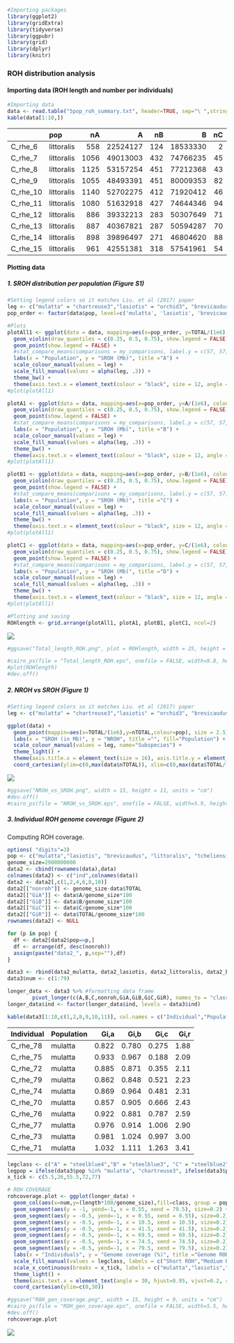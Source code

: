 ``` r
#Importing packages
library(ggplot2)
library(gridExtra)
library(tidyverse)
library(ggpubr)
library(grid)
library(dplyr)
library(knitr)
```

### **ROH distribution analysis**

#### Importing data (ROH length and number per individuals)

``` r
#Importing data
data <- read.table("5pop_roh_summary.txt", header=TRUE, sep="\ ",stringsAsFactors = TRUE)
kable(data[1:10,])
```

|          | pop        |   nA |        A |  nB |        B |  nC |         C | nTOTAL |     TOTAL |
|:--------|:---------|----:|--------:|----:|--------:|---:|--------:|------:|--------:|
| C_rhe_6  | littoralis |  558 | 22524127 | 124 | 18533330 |   2 |    940136 |    684 |  41997593 |
| C_rhe_7  | littoralis | 1056 | 49013003 | 432 | 74766235 |  45 |  65619603 |   1533 | 189398841 |
| C_rhe_8  | littoralis | 1125 | 53157254 | 451 | 77212368 |  43 |  44225569 |   1619 | 174595191 |
| C_rhe_9  | littoralis | 1055 | 48493391 | 451 | 80009353 |  82 | 152473535 |   1588 | 280976279 |
| C_rhe_10 | littoralis | 1140 | 52702275 | 412 | 71920412 |  46 |  76559815 |   1598 | 201182502 |
| C_rhe_11 | littoralis | 1080 | 51632918 | 427 | 74644346 |  94 | 186742429 |   1601 | 313019693 |
| C_rhe_12 | littoralis |  886 | 39332213 | 283 | 50307649 |  71 | 183948530 |   1240 | 273588392 |
| C_rhe_13 | littoralis |  887 | 40367821 | 287 | 50594287 |  70 | 163745816 |   1244 | 254707924 |
| C_rhe_14 | littoralis |  898 | 39896497 | 271 | 46804620 |  88 | 205700375 |   1257 | 292401492 |
| C_rhe_15 | littoralis |  961 | 42551381 | 318 | 57541961 |  54 |  78609089 |   1333 | 178702431 |

#### Plotting data

##### 1. SROH distribution per population (Figure S1)

``` r
#Setting legend colors so it matches Liu. et al (2017) paper
leg <- c("mulatta" = "chartreuse3","lasiotis" = "orchid3", "brevicaudus" = "darkorange", "littoralis" = "red2", "tcheliensis" = "blue3")
pop_order <- factor(data$pop, level=c('mulatta', 'lasiotis', 'brevicaudus', 'littoralis','tcheliensis'))

#Plots
plotAll1 <- ggplot(data = data, mapping=aes(x=pop_order, y=TOTAL/(1e6), colour=pop_order, fill=pop_order)) +
  geom_violin(draw_quantiles = c(0.25, 0.5, 0.75), show.legend = FALSE) + 
  geom_point(show.legend = FALSE) +
  #stat_compare_means(comparisons = my_comparisons, label.y = c(57, 57, 57, 83, 63, 78, 103, 72, 95, 89), label = "p.signif", method = "t.test", size = 2.5) +
  labs(x = "Population", y = "SROH (Mb)", title ="A") +
  scale_colour_manual(values = leg) +
  scale_fill_manual(values = alpha(leg, .3)) +
  theme_bw() +
  theme(axis.text.x = element_text(colour = "black", size = 12, angle = 35, hjust = 1, face = "italic"), axis.title.x=element_blank(), axis.text.y = element_text(size=10, color = "black"), axis.title.y=element_text(size=14, margin = unit(c(0, 0.5, 0,0), "cm")), panel.grid.major = element_blank(), panel.grid.minor = element_blank(), legend.position = c(.12, .85), legend.title = element_text(size=14), legend.text = element_text(size=11), legend.key.height = unit(0.35, 'cm'), plot.title = element_text(size= 15), plot.margin = unit(c(0.2, 1, 0.2, 0.75), "cm"), axis.ticks = element_line(color = "black"), axis.line = element_line(color = "black")) 
#plot(plotAll1)

plotA1 <- ggplot(data = data, mapping=aes(x=pop_order, y=A/(1e6), colour=pop_order, fill=pop_order)) +
  geom_violin(draw_quantiles = c(0.25, 0.5, 0.75), show.legend = FALSE) + 
  geom_point(show.legend = FALSE) +
  #stat_compare_means(comparisons = my_comparisons, label.y = c(57, 57, 57, 83, 63, 78, 103, 72, 95, 89), label = "p.signif", method = "t.test", size = 2.5) +
  labs(x = "Population", y = "SROH (Mb)", title ="B") +
  scale_colour_manual(values = leg) +
  scale_fill_manual(values = alpha(leg, .3)) +
  theme_bw() +
  theme(axis.text.x = element_text(colour = "black", size = 12, angle = 35, hjust = 1, face = "italic"), axis.title.x=element_blank(), axis.text.y = element_text(size=10, color = "black"), axis.title.y=element_text(size=14, margin = unit(c(0, 0.5, 0,0), "cm")), panel.grid.major = element_blank(), panel.grid.minor = element_blank(), legend.position = c(.12, .85), legend.title = element_text(size=14), legend.text = element_text(size=11), legend.key.height = unit(0.35, 'cm'), plot.title = element_text(size= 15), plot.margin = unit(c(0.2, 1, 0.2, 0.75), "cm"), axis.ticks = element_line(color = "black"), axis.line = element_line(color = "black")) 
#plot(plotAll1)

plotB1 <- ggplot(data = data, mapping=aes(x=pop_order, y=B/(1e6), colour=pop_order, fill=pop_order)) +
  geom_violin(draw_quantiles = c(0.25, 0.5, 0.75), show.legend = FALSE) + 
  geom_point(show.legend = FALSE) +
  #stat_compare_means(comparisons = my_comparisons, label.y = c(57, 57, 57, 83, 63, 78, 103, 72, 95, 89), label = "p.signif", method = "t.test", size = 2.5) +
  labs(x = "Population", y = "SROH (Mb)", title ="C") +
  scale_colour_manual(values = leg) +
  scale_fill_manual(values = alpha(leg, .3)) +
  theme_bw() +
  theme(axis.text.x = element_text(colour = "black", size = 12, angle = 35, hjust = 1, face = "italic"), axis.title.x=element_blank(), axis.text.y = element_text(size=10, color = "black"), axis.title.y=element_text(size=14, margin = unit(c(0, 0.5, 0,0), "cm")), panel.grid.major = element_blank(), panel.grid.minor = element_blank(), legend.position = c(.12, .85), legend.title = element_text(size=14), legend.text = element_text(size=11), legend.key.height = unit(0.35, 'cm'), plot.title = element_text(size= 15), plot.margin = unit(c(0.2, 1, 0.2, 0.75), "cm"), axis.ticks = element_line(color = "black"), axis.line = element_line(color = "black")) 
#plot(plotAll1)

plotC1 <- ggplot(data = data, mapping=aes(x=pop_order, y=C/(1e6), colour=pop_order, fill=pop_order)) +
  geom_violin(draw_quantiles = c(0.25, 0.5, 0.75), show.legend = FALSE) + 
  geom_point(show.legend = FALSE) +
  #stat_compare_means(comparisons = my_comparisons, label.y = c(57, 57, 57, 83, 63, 78, 103, 72, 95, 89), label = "p.signif", method = "t.test", size = 2.5) +
  labs(x = "Population", y = "SROH (Mb)", title ="D") +
  scale_colour_manual(values = leg) +
  scale_fill_manual(values = alpha(leg, .3)) +
  theme_bw() +
  theme(axis.text.x = element_text(colour = "black", size = 12, angle = 35, hjust = 1, face = "italic"), axis.title.x=element_blank(), axis.text.y = element_text(size=10, color = "black"), axis.title.y=element_text(size=14, margin = unit(c(0, 0.5, 0,0), "cm")), panel.grid.major = element_blank(), panel.grid.minor = element_blank(), legend.position = c(.12, .85), legend.title = element_text(size=14), legend.text = element_text(size=11), legend.key.height = unit(0.35, 'cm'), plot.title = element_text(size= 15), plot.margin = unit(c(0.2, 1, 0.2, 0.75), "cm"), axis.ticks = element_line(color = "black"), axis.line = element_line(color = "black")) 
#plot(plotAll1)

#Plotting and saving
ROHlength <- grid.arrange(plotAll1, plotA1, plotB1, plotC1, ncol=2)
```

![](roh_distribution_5pop_paper_final_files/figure-markdown_github/plotSROH-1.png)

``` r
#ggsave("Total_length_ROH.png", plot = ROHlength, width = 25, height = 29, units = "cm")

#cairo_ps(file = "Total_length_ROH.eps", onefile = FALSE, width=9.8, height=11.4)
#plot(ROHlength)
#dev.off()
```

##### 2. NROH vs SROH (Figure 1)

``` r
#Setting legend colors so it matches Liu. et al (2017) paper
leg <- c("mulatta" = "chartreuse3","lasiotis" = "orchid3", "brevicaudus" = "darkorange", "littoralis" = "red2", "tcheliensis" = "blue3")

ggplot(data) +
  geom_point(mappin=aes(x=TOTAL/(1e6),y=nTOTAL,colour=pop), size = 2.5) + 
  labs(x = "SROH (in Mb)", y = "NROH", title ="", fill="Population") +
  scale_colour_manual(values = leg, name="Subspecies") +
  theme_light() +
  theme(axis.title.x = element_text(size = 16), axis.title.y = element_text(size = 16), axis.text = element_text(size = 14, color = "black"), axis.ticks = element_line(color = "black"), plot.title = element_blank(), legend.position = c(.82, .23), legend.title = element_text(size=16), legend.text = element_text(size=14,face = 'italic'), legend.key.height = unit(0.4, 'cm'), panel.grid.major = element_blank(), panel.grid.minor = element_blank(), panel.background = element_blank(), axis.line = element_line(colour = "black"), panel.border = element_blank(), legend.background = element_blank(), legend.box.background = element_rect(colour = "black")) +
  coord_cartesian(ylim=c(0,max(data$nTOTAL)), xlim=c(0,max(data$TOTAL/(1e6))))
```

![](roh_distribution_5pop_paper_final_files/figure-markdown_github/srohnrohplot-1.png)

``` r
#ggsave("NROH_vs_SROH.png", width = 15, height = 11, units = "cm")
#dev.off()
#cairo_ps(file = "NROH_vs_SROH.eps", onefile = FALSE, width=5.9, height=4.3)
```

##### 3. Individual ROH genome coverage (Figure 2)

Computing ROH coverage.

``` r
options( "digits"=3)
pop <- c("mulatta","lasiotis", "brevicaudus", "littoralis", "tcheliensis")
genome_size=2900000000
data2 <- cbind(rownames(data),data)
colnames(data2) <- c("ind",colnames(data))
data2 <- data2[,c(1,2,4,6,8,10)]
data2[["nonroh"]] <- genome_size-data$TOTAL
data2[["GiA"]] <- data$A/genome_size*100
data2[["GiB"]] <- data$B/genome_size*100
data2[["GiC"]] <- data$C/genome_size*100
data2[["GiR"]] <- data$TOTAL/genome_size*100
rownames(data2) <- NULL

for (p in pop) {
  df <- data2[data2$pop==p,]
  df <- arrange(df, desc(nonroh))
  assign(paste("data2_", p,sep=""),df)
}

data3 <- rbind(data2_mulatta, data2_lasiotis, data2_littoralis, data2_brevicaudus, data2_tcheliensis)
data3$num <- c(1:79)

longer_data <- data3 %>% #formatting data frame  
        pivot_longer(c(A,B,C,nonroh,GiA,GiB,GiC,GiR), names_to = "class", values_to = "length")
longer_data$ind <- factor(longer_data$ind, levels = data3$ind)

kable(data3[1:10,c(1,2,8,9,10,11)], col.names = c("Individual","Population", 'Gi,a' ,'Gi,b','Gi,c','Gi,r'))
```

| Individual | Population |  Gi,a |  Gi,b |  Gi,c | Gi,r |
|:-----------|:-----------|------:|------:|------:|-----:|
| C_rhe_78   | mulatta    | 0.822 | 0.780 | 0.275 | 1.88 |
| C_rhe_75   | mulatta    | 0.933 | 0.967 | 0.188 | 2.09 |
| C_rhe_72   | mulatta    | 0.885 | 0.871 | 0.355 | 2.11 |
| C_rhe_79   | mulatta    | 0.862 | 0.848 | 0.521 | 2.23 |
| C_rhe_74   | mulatta    | 0.869 | 0.964 | 0.481 | 2.31 |
| C_rhe_70   | mulatta    | 0.857 | 0.905 | 0.666 | 2.43 |
| C_rhe_76   | mulatta    | 0.922 | 0.881 | 0.787 | 2.59 |
| C_rhe_77   | mulatta    | 0.976 | 0.914 | 1.006 | 2.90 |
| C_rhe_73   | mulatta    | 0.981 | 1.024 | 0.997 | 3.00 |
| C_rhe_71   | mulatta    | 1.032 | 1.111 | 1.263 | 3.41 |

``` r
legclass <- c("A" = "steelblue4","B" = "steelblue3", "C" = "steelblue2", "nonroh" = "gray80")
legpop = ifelse(data3$pop %in% "mulatta", "chartreuse3", ifelse(data3$pop %in% "lasiotis", "orchid3",  ifelse(data3$pop %in% "littoralis", "red2",  ifelse(data3$pop %in% "brevicaudus", "darkorange",  "blue3"))))
x_tick <- c(5.5,26,55.5,72,77)

# ROH COVERAGE
rohcoverage.plot <- ggplot(longer_data) +
  geom_col(aes(x=num,y=(length*100/genome_size),fill=class, group = pop)) + 
  geom_segment(aes(y = -1, yend=-1, x = 0.55, xend = 79.5), size=0.2) +
  geom_segment(aes(y = -0.5, yend=-1, x = 0.55, xend = 0.55), size=0.2) +
  geom_segment(aes(y = -0.5, yend=-1, x = 10.5, xend = 10.5), size=0.2) +
  geom_segment(aes(y = -0.5, yend=-1, x = 41.5, xend = 41.5), size=0.2) +
  geom_segment(aes(y = -0.5, yend=-1, x = 69.5, xend = 69.5), size=0.2) +
  geom_segment(aes(y = -0.5, yend=-1, x = 74.5, xend = 74.5), size=0.2) +
  geom_segment(aes(y = -0.5, yend=-1, x = 79.5, xend = 79.5), size=0.2) +
  labs(x = "Individuals", y = "Genome coverage (%)", title ="Genome ROH coverage") +
  scale_fill_manual(values = legclass, labels = c("Short ROH","Medium ROH","Long ROH", "Non ROH"), name = "Size class ROH") +
  scale_x_continuous(breaks = x_tick, labels = c("mulatta","lasiotis","littoralis","brevicaudus","tcheliensis")) +
  theme_light() +
  theme(axis.text.x = element_text(angle = 30, hjust=0.95, vjust=0.2, size=10, colour = "black", margin = unit(c(-0.9, 0, 0, 0), "cm"), face = 'italic'), axis.text.y = element_text(size = 10, color = "black"), axis.ticks.y = element_line(color = "black"),  axis.title.y = element_text(size = 12), plot.title = element_blank(), axis.ticks.x=element_blank(), axis.title.x = element_blank(),  panel.grid.major.x = element_blank(), panel.grid.minor.x = element_blank(), legend.text = element_text(size=8), legend.position = c(.169, .875), legend.title = element_blank(), legend.key.height = unit(0.3, 'cm'), legend.key.width = unit(0.5, 'cm'), panel.grid.minor = element_blank(), panel.grid.major = element_blank(), panel.background = element_blank(), axis.line = element_line(colour = "black"), axis.line.x = element_blank(), panel.border = element_blank(), plot.margin = unit(c(0.2, 0.2, 1, 0.2), "cm")) +
  coord_cartesian(ylim=c(0,30))

#ggsave("ROH_gen_coverage.png", width = 15, height = 9, units = "cm")
#cairo_ps(file = "ROH_gen_coverage.eps", onefile = FALSE, width=5.5, height=3.54)
#dev.off()
rohcoverage.plot
```

![](roh_distribution_5pop_paper_final_files/figure-markdown_github/save%20plot%20for%20paper-1.png)

